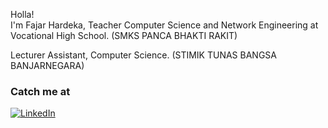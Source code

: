

<p>Holla! </br> I'm Fajar Hardeka, Teacher Computer Science and Network Engineering at Vocational High School. (SMKS PANCA BHAKTI RAKIT)</p>
<p>Lecturer Assistant, Computer Science. (STIMIK TUNAS BANGSA BANJARNEGARA)<p>
<!-- <h3>For now learning about</h3> -->
<p>
  
</p>

<h3>Catch me at</h3>
<p><a href="https://www.linkedin.com/in/hardekafajar" target="_blank"><img alt="LinkedIn" src="https://img.shields.io/badge/linkedin-%230077B5.svg?&style=for-the-badge&logo=linkedin&logoColor=white" /></a>
</p>
